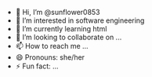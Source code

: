 - 👋 Hi, I’m @sunflower0853
- 👀 I’m interested in software engineering
- 🌱 I’m currently learning html
- 💞️ I’m looking to collaborate on ...
- 📫 How to reach me ...
- 😄 Pronouns: she/her
- ⚡ Fun fact: ...

<!---
sunflower0853/sunflower0853 is a ✨ special ✨ repository because its `README.md` (this file) appears on your GitHub profile.
You can click the Preview link to take a look at your changes.
--->
